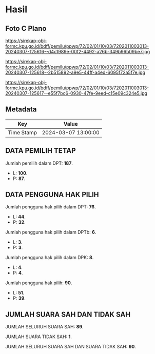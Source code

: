 # Hasil

## Foto C Plano

https://sirekap-obj-formc.kpu.go.id/bdff/pemilu/ppwp/72/02/01/10/03/7202011003013-20240307-125616--d4c1989e-00f2-4492-a26b-349b96b09be7.jpg

https://sirekap-obj-formc.kpu.go.id/bdff/pemilu/ppwp/72/02/01/10/03/7202011003013-20240307-125618--2b515892-a9e5-44ff-a4ed-6095f72a5f7e.jpg

https://sirekap-obj-formc.kpu.go.id/bdff/pemilu/ppwp/72/02/01/10/03/7202011003013-20240307-125617--e55f7bc6-0930-47fe-9eed-c15e09c324e5.jpg


## Metadata

| Key        | Value               |
| ---------- | ------------------- |
| Time Stamp | 2024-03-07 13:00:00 |


## DATA PEMILIH TETAP

Jumlah pemilih dalam DPT: **187**.
 * L: **100**.
 * P: **87**.

## DATA PENGGUNA HAK PILIH

Jumlah pengguna hak pilih dalam DPT: **76**.
 * L: **44**.
 * P: **32**.

Jumlah pengguna hak pilih dalam DPTb: **6**.
 * L: **3**.
 * P: **3**.

Jumlah pengguna hak pilih dalam DPK: **8**.
 * L: **4**.
 * P: **4**.

Jumlah pengguna hak pilih: **90**.
 * L: **51**.
 * P: **39**.

## JUMLAH SUARA SAH DAN TIDAK SAH

JUMLAH SELURUH SUARA SAH: **89**.

JUMLAH SUARA TIDAK SAH: **1**.

JUMLAH SELURUH SUARA SAH DAN SUARA TIDAK SAH: **90**.


